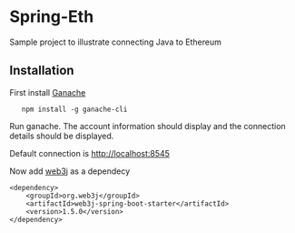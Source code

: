 # Spring-Eth

Sample project to illustrate connecting Java to Ethereum

## Installation

First install [Ganache](https://github.com/trufflesuite/ganache-cli)

       npm install -g ganache-cli
       
Run ganache. The account information should display and the connection details should be displayed.

Default connection is [http://localhost:8545](http://localhost:8545)

Now add [web3j](https://github.com/web3j/web3j-spring-boot-starter) as a dependecy

    <dependency>
        <groupId>org.web3j</groupId>
        <artifactId>web3j-spring-boot-starter</artifactId>
        <version>1.5.0</version>
    </dependency>